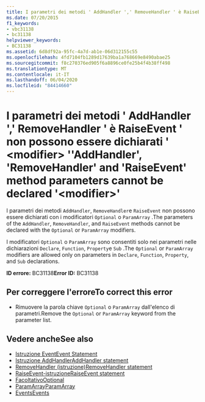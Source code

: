 ```yaml
---
title: I parametri dei metodi ' AddHandler ',' RemoveHandler ' è RaiseEvent ' non possono essere dichiarati ' <modifier> '
ms.date: 07/20/2015
f1_keywords:
- vbc31138
- bc31138
helpviewer_keywords:
- BC31138
ms.assetid: 6d8df92a-95fc-4a7d-ab1e-06d312155c55
ms.openlocfilehash: 4fd7104fb1289d17639ba1a768669e8490abae25
ms.sourcegitcommit: f8c270376ed905f6a8896ce0fe25b4f4b38ff498
ms.translationtype: MT
ms.contentlocale: it-IT
ms.lasthandoff: 06/04/2020
ms.locfileid: "84414660"
---
```

# <a name="addhandler-removehandler-and-raiseevent-method-parameters-cannot-be-declared-modifier"></a><span data-ttu-id="402e0-102">I parametri dei metodi ' AddHandler ',' RemoveHandler ' è RaiseEvent ' non possono essere dichiarati ' \<modifier> '</span><span class="sxs-lookup"><span data-stu-id="402e0-102">'AddHandler', 'RemoveHandler' and 'RaiseEvent' method parameters cannot be declared '\<modifier>'</span></span>
<span data-ttu-id="402e0-103">I parametri dei metodi `AddHandler`, `RemoveHandler`e `RaiseEvent` non possono essere dichiarati con i modificatori `Optional` o `ParamArray` .</span><span class="sxs-lookup"><span data-stu-id="402e0-103">The parameters of the `AddHandler`, `RemoveHandler`, and `RaiseEvent` methods cannot be declared with the `Optional` or `ParamArray` modifiers.</span></span>  
  
 <span data-ttu-id="402e0-104">I modificatori `Optional` o `ParamArray` sono consentiti solo nei parametri nelle dichiarazioni `Declare`, `Function`, `Property`e `Sub` .</span><span class="sxs-lookup"><span data-stu-id="402e0-104">The `Optional` or `ParamArray` modifiers are allowed only on parameters in `Declare`, `Function`, `Property`, and `Sub` declarations.</span></span>  
  
 <span data-ttu-id="402e0-105">**ID errore:** BC31138</span><span class="sxs-lookup"><span data-stu-id="402e0-105">**Error ID:** BC31138</span></span>  
  
## <a name="to-correct-this-error"></a><span data-ttu-id="402e0-106">Per correggere l'errore</span><span class="sxs-lookup"><span data-stu-id="402e0-106">To correct this error</span></span>  
  
- <span data-ttu-id="402e0-107">Rimuovere la parola chiave `Optional` o `ParamArray` dall'elenco di parametri.</span><span class="sxs-lookup"><span data-stu-id="402e0-107">Remove the `Optional` or `ParamArray` keyword from the parameter list.</span></span>  
  
## <a name="see-also"></a><span data-ttu-id="402e0-108">Vedere anche</span><span class="sxs-lookup"><span data-stu-id="402e0-108">See also</span></span>

- [<span data-ttu-id="402e0-109">Istruzione Event</span><span class="sxs-lookup"><span data-stu-id="402e0-109">Event Statement</span></span>](../language-reference/statements/event-statement.md)
- [<span data-ttu-id="402e0-110">Istruzione AddHandler</span><span class="sxs-lookup"><span data-stu-id="402e0-110">AddHandler statement</span></span>](../language-reference/statements/addhandler-statement.md)
- [<span data-ttu-id="402e0-111">RemoveHandler (istruzione)</span><span class="sxs-lookup"><span data-stu-id="402e0-111">RemoveHandler statement</span></span>](../language-reference/statements/removehandler-statement.md)
- [<span data-ttu-id="402e0-112">RaiseEvent-istruzione</span><span class="sxs-lookup"><span data-stu-id="402e0-112">RaiseEvent statement</span></span>](../language-reference/statements/raiseevent-statement.md)
- [<span data-ttu-id="402e0-113">Facoltativo</span><span class="sxs-lookup"><span data-stu-id="402e0-113">Optional</span></span>](../language-reference/modifiers/optional.md)
- [<span data-ttu-id="402e0-114">ParamArray</span><span class="sxs-lookup"><span data-stu-id="402e0-114">ParamArray</span></span>](../language-reference/modifiers/paramarray.md)
- [<span data-ttu-id="402e0-115">Events</span><span class="sxs-lookup"><span data-stu-id="402e0-115">Events</span></span>](../programming-guide/language-features/events/index.md)
